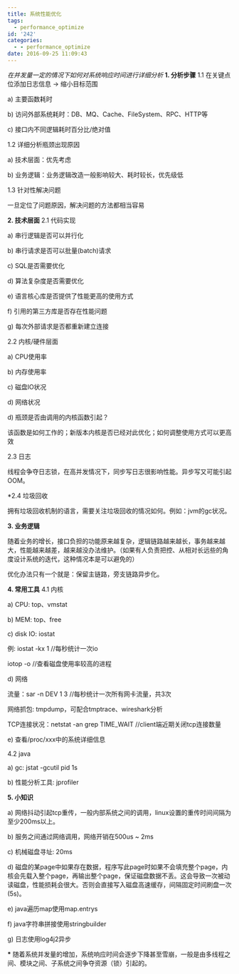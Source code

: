 ```yaml
---
title: 系统性能优化
tags:
  - performance_optimize
id: '242'
categories:
  - - performance_optimize
date: 2016-09-25 11:09:43
---
```


_在并发量一定的情况下如何对系统响应时间进行详细分析_ **1\. 分析步骤** 1.1 在关键点位添加日志信息 -> 缩小目标范围

a) 主要函数耗时

b) 访问外部系统耗时：DB、MQ、Cache、FileSystem、RPC、HTTP等

c) 接口内不同逻辑耗时百分比/绝对值

1.2 详细分析瓶颈出现原因

a) 技术层面：优先考虑

b) 业务逻辑：业务逻辑改造一般影响较大、耗时较长，优先级低

1.3 针对性解决问题

一旦定位了问题原因，解决问题的方法都相当容易

**2\. 技术层面** 2.1 代码实现

a) 串行逻辑是否可以并行化

b) 串行请求是否可以批量(batch)请求

c) SQL是否需要优化

d) 算法复杂度是否需要优化

e) 语言核心库是否提供了性能更高的使用方式

f) 引用的第三方库是否存在性能问题

g) 每次外部请求是否都重新建立连接

2.2 内核/硬件层面

a) CPU使用率

b) 内存使用率

c) 磁盘IO状况

d) 网络状况

d) 瓶颈是否由调用的内核函数引起？

该函数是如何工作的；新版本内核是否已经对此优化；如何调整使用方式可以更高效

2.3 日志

线程会争夺日志锁，在高并发情况下，同步写日志很影响性能。异步写又可能引起OOM。

\*2.4 垃圾回收

拥有垃圾回收机制的语言，需要关注垃圾回收的情况如何。例如：jvm的gc状况。

**3\. 业务逻辑**

随着业务的增长，接口负担的功能原来越复杂，逻辑链路越来越长，事务越来越大，性能越来越差，越来越没办法维护。（如果有人负责把控、从相对长远些的角度设计系统的迭代，这种情况本是可以避免的）

优化办法只有一个就是：保留主链路，旁支链路异步化。

**4\. 常用工具** 4.1 内核

a) CPU: top、vmstat

b) MEM: top、free

c) disk IO: iostat

例: iostat -kx 1 //每秒统计一次io

iotop -o //查看磁盘使用率较高的进程

d) 网络

流量：sar -n DEV 1 3 //每秒统计一次所有网卡流量，共3次

网络抓包: tmpdump，可配合tmptrace、wireshark分析

TCP连接状况：netstat -an grep TIME\_WAIT //client端近期关闭tcp连接数量

e) 查看/proc/xxx中的系统详细信息

4.2 java

a) gc: jstat -gcutil pid 1s

b) 性能分析工具: jprofiler

**5\. 小知识**

a) 网络抖动引起tcp重传，一般内部系统之间的调用，linux设置的重传时间间隔为至少200ms以上。

b) 服务之间通过网络调用，网络开销在500us ~ 2ms

c) 机械磁盘寻址: 20ms

d) 磁盘的某page中如果存在数据，程序写此page时如果不会填充整个page，内核会先载入整个page，再输出整个page，保证磁盘数据不丢。这会导致一次被动读磁盘，性能损耗会很大。否则会直接写入磁盘高速缓存，间隔固定时间刷盘一次(5s)。

e) java遍历map使用map.entrys

f) java字符串拼接使用stringbuilder

g) 日志使用log4j2异步

**\*** 随着系统并发量的增加，系统响应时间会逐步下降甚至雪崩，一般是由多线程之间、模块之间、子系统之间争夺资源（锁）引起的。